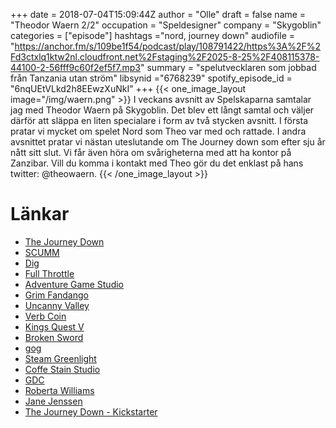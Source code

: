 +++
date = 2018-07-04T15:09:44Z
author = "Olle"
draft = false
name = "Theodor Waern 2/2"
occupation = "Speldesigner"
company = "Skygoblin"
categories = ["episode"]
hashtags ="nord, journey down"
audiofile = "https://anchor.fm/s/109be1f54/podcast/play/108791422/https%3A%2F%2Fd3ctxlq1ktw2nl.cloudfront.net%2Fstaging%2F2025-8-25%2F408115378-44100-2-56fff9c60f2ef5f7.mp3"
summary = "spelutvecklaren som jobbad från Tanzania utan ström"
libsynid ="6768239"
spotify_episode_id = "6nqUEtVLkd2h8EEwzXuNkI"
+++
{{< one_image_layout image="/img/waern.png" >}}
I veckans avsnitt av Spelskaparna samtalar jag med Theodor Waern på Skygoblin. Det blev ett långt samtal och väljer därför att släppa en liten specialare i form av två stycken avsnitt. I första pratar vi mycket om spelet Nord som Theo var med och rattade. I andra avsnittet pratar vi nästan uteslutande om The Journey down som efter sju år nått sitt slut. Vi får även höra om svårigheterna med att ha kontor på Zanzibar. Vill du komma i kontakt med Theo gör du det enklast på hans twitter: @theowaern.
{{< /one_image_layout >}}

# Länkar
* [The Journey Down](https://www.youtube.com/watch?v=ndBiOPu9JGI)
* [SCUMM](https://en.wikipedia.org/wiki/SCUMM)
* [Dig](https://www.youtube.com/watch?v=9Bz--_ivSZA)
* [Full Throttle](https://www.youtube.com/watch?v=v8x-xHvVXoY)
* [Adventure Game Studio](http://www.adventuregamestudio.co.uk/)
* [Grim Fandango](https://www.youtube.com/watch?v=hV1NBHL9Fa4)
* [Uncanny Valley](https://en.wikipedia.org/wiki/Uncanny_valley)
* [Verb Coin](http://www.adventuregamestudio.co.uk/wiki/Verb_coin)
* [Kings Quest V](https://www.youtube.com/watch?v=77Fa9Ebp4OY)
* [Broken Sword](https://www.youtube.com/watch?v=73IaO6EVOaU)
* [gog](https://www.gog.com/)
* [Steam Greenlight](https://www.polygon.com/2017/6/6/15749692/steam-direct-launch-date-valve-greenlight)
* [Coffe Stain Studio](https://www.coffeestainstudios.com/)
* [GDC](http://www.gdconf.com/)
* [Roberta Williams](https://en.wikipedia.org/wiki/Roberta_Williams)
* [Jane Jenssen](https://en.wikipedia.org/wiki/Jane_Jensen)
* [The Journey Down - Kickstarter](https://www.kickstarter.com/projects/983397390/the-journey-down)
